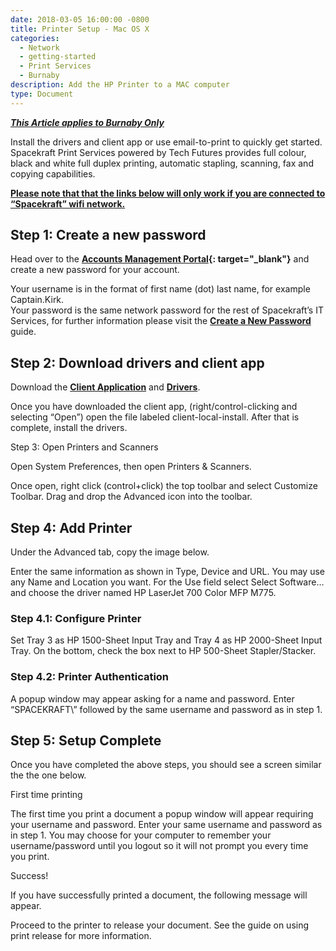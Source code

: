 ```yaml
---
date: 2018-03-05 16:00:00 -0800
title: Printer Setup - Mac OS X
categories:
  - Network
  - getting-started
  - Print Services
  - Burnaby
description: Add the HP Printer to a MAC computer
type: Document
---
```


<u><em><strong>This Article applies to Burnaby Only</strong></em></u>

Install the drivers and client app or use email-to-print to quickly get started. Spacekraft Print Services powered by Tech Futures provides full colour, black and white full duplex printing, automatic stapling, scanning, fax and copying capabilities.&nbsp;

<u><strong>Please note that that the links below will only work if you are connected to &ldquo;Spacekraft&rdquo; wifi network.</strong></u>

## Step 1: Create a new password

Head over to the **[Accounts Management Portal](http://accounts.cmpny.com/pwm){: target="_blank"}** and create a new password for your account.

Your username is in the format of first name (dot) last name, for example Captain.Kirk. &nbsp;<br>Your password is the same network password for the rest of Spacekraft’s IT Services, for further information please visit the <u><strong>Create a New Password</strong></u> guide.

## Step 2: Download drivers and client app

Download the [**Client Application**](http://spacekraft.goprint.xyz/client/mac.zip) and [**Drivers**](http://spacekraft.goprint.xyz/drivers/mac_drivers.zip).

Once you have downloaded the client app, (right/control-clicking and selecting “Open”) open the file labeled client-local-install. After that is complete, install the drivers.

Step 3: Open Printers and Scanners

Open System Preferences, then open Printers & Scanners.

Once open, right click (control+click) the top toolbar and select Customize Toolbar. Drag and drop the Advanced icon into the toolbar.

## Step 4: Add Printer

Under the Advanced tab, copy the image below.

Enter the same information as shown in Type, Device and URL. You may use any Name and Location you want. For the Use field select Select Software… and choose the driver named HP LaserJet 700 Color MFP M775.

### Step 4.1: Configure Printer

Set Tray 3 as HP 1500-Sheet Input Tray and Tray 4 as HP 2000-Sheet Input Tray. On the bottom, check the box next to HP 500-Sheet Stapler/Stacker.

### Step 4.2: Printer Authentication

A popup window may appear asking for a name and password. Enter “SPACEKRAFT\\” followed by the same username and password as in step 1.

## Step 5: Setup Complete

Once you have completed the above steps, you should see a screen similar the the one below.

First time printing

The first time you print a document a popup window will appear requiring your username and password. Enter your same username and password as in step 1. You may choose for your computer to remember your username/password until you logout so it will not prompt you every time you print.

Success!

If you have successfully printed a document, the following message will appear.

Proceed to the printer to release your document. See the guide on using print release for more information.
